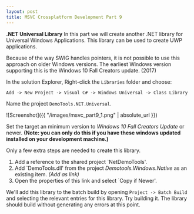 ```yaml
---
layout: post
title: MSVC Crossplatform Development Part 9
---
```

**.NET Universal Library** In this part we will create another .NET library for Universal Windows Applications. This library can be used to create UWP applications. 
<!--more--> 

Because of the way SWIG handles pointers, it is not possible to use this approach on older Windows versions. The earliest Windows version supporting this is the Windows 10 Fall Creators update. (2017)

In the solution Explorer, Right-click the `Libraries` folder and choose:

`Add -> New Project -> Visual C# -> Windows Universal -> Class Library`

Name the project `DemoTools.NET.Universal`.

![Screenshot]({{ "/images/msvc_part9_1.png" | absolute_url }})

Set the target an minimum version to *Windows 10 Fall Creators Update* or newer. **(Note: you can only do this if you have these windows updated installed on your development machine.)**

Only a few extra steps are needed to create this library.

1. Add a reference to the shared project `NetDemoTools'.
2. Add `DemoTools.dll' from the project *Demotools.Windows.Native* as an existing item. *(Add as link)*
3. Open the properties of this link and select `Copy if Newer'.

We'll add this library to the batch build by opening `Project -> Batch Build` and selecting the relevant entries for this library. Try building it. The library should build without generating any errors at this point.